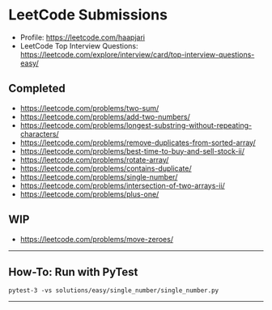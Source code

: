 # LeetCode Submissions 

- Profile: https://leetcode.com/haapjari
- LeetCode Top Interview Questions: https://leetcode.com/explore/interview/card/top-interview-questions-easy/
 
## Completed

- https://leetcode.com/problems/two-sum/
- https://leetcode.com/problems/add-two-numbers/
- https://leetcode.com/problems/longest-substring-without-repeating-characters/
- https://leetcode.com/problems/remove-duplicates-from-sorted-array/
- https://leetcode.com/problems/best-time-to-buy-and-sell-stock-ii/
- https://leetcode.com/problems/rotate-array/
- https://leetcode.com/problems/contains-duplicate/
- https://leetcode.com/problems/single-number/
- https://leetcode.com/problems/intersection-of-two-arrays-ii/
- https://leetcode.com/problems/plus-one/

## WIP

- https://leetcode.com/problems/move-zeroes/

---

## How-To: Run with PyTest

`pytest-3 -vs solutions/easy/single_number/single_number.py`

---
